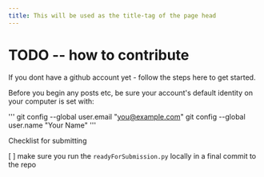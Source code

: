 ```yaml
---
title: This will be used as the title-tag of the page head
---
```


# TODO -- how to contribute

If you dont have a github account yet - follow the steps here to get started.

Before you begin any posts etc, be sure your account's default identity on your computer is set with:

'''
git config --global user.email "you@example.com"
git config --global user.name "Your Name"
'''

Checklist for submitting

[ ] make sure you run the `readyForSubmission.py` locally in a final commit to the repo
